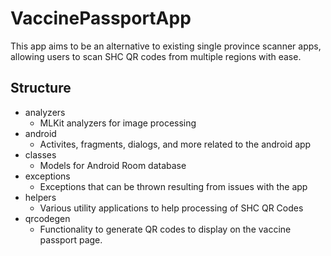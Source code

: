 # VaccinePassportApp

This app aims to be an alternative to existing single province scanner apps, allowing users to scan SHC QR codes from multiple regions with ease.

## Structure
 - analyzers
   - MLKit analyzers for image processing
 - android
   - Activites, fragments, dialogs, and more related to the android app
 - classes
   - Models for Android Room database
 - exceptions
   - Exceptions that can be thrown resulting from issues with the app
 - helpers
   - Various utility applications to help processing of SHC QR Codes
 - qrcodegen
   - Functionality to generate QR codes to display on the vaccine passport page.
 
